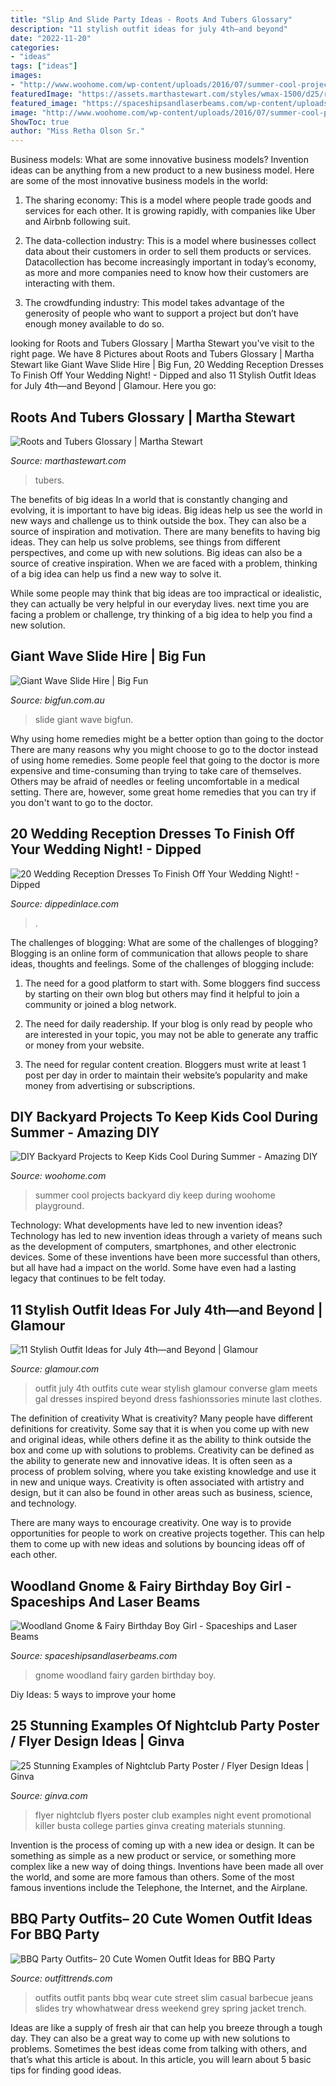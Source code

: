 ```yaml
---
title: "Slip And Slide Party Ideas - Roots And Tubers Glossary"
description: "11 stylish outfit ideas for july 4th—and beyond"
date: "2022-11-20"
categories:
- "ideas"
tags: ["ideas"]
images:
- "http://www.woohome.com/wp-content/uploads/2016/07/summer-cool-projects-for-kids-woohome-7.jpg"
featuredImage: "https://assets.marthastewart.com/styles/wmax-1500/d25/roots-tubers-174-md110486/roots-tubers-174-md110486_horiz.jpg?itok=RUfOD-s3"
featured_image: "https://spaceshipsandlaserbeams.com/wp-content/uploads/2015/09/gnome-garden-woodland-birthday-party-food-ideas-_0549.jpg"
image: "http://www.woohome.com/wp-content/uploads/2016/07/summer-cool-projects-for-kids-woohome-7.jpg"
ShowToc: true
author: "Miss Retha Olson Sr."
---
```



Business models: What are some innovative business models?
Invention ideas can be anything from a new product to a new business model. Here are some of the most innovative business models in the world:
1. The sharing economy: This is a model where people trade goods and services for each other. It is growing rapidly, with companies like Uber and Airbnb following suit.

2. The data-collection industry: This is a model where businesses collect data about their customers in order to sell them products or services. Datacollection has become increasingly important in today’s economy, as more and more companies need to know how their customers are interacting with them.

3. The crowdfunding industry: This model takes advantage of the generosity of people who want to support a project but don’t have enough money available to do so.

	

		
looking for Roots and Tubers Glossary | Martha Stewart you've visit to the right page. We have 8 Pictures about Roots and Tubers Glossary | Martha Stewart like Giant Wave Slide Hire | Big Fun, 20 Wedding Reception Dresses To Finish Off Your Wedding Night! - Dipped and also 11 Stylish Outfit Ideas for July 4th—and Beyond | Glamour. Here you go:
		
    
## Roots And Tubers Glossary | Martha Stewart

<img loading=lazy src="https://assets.marthastewart.com/styles/wmax-1500/d25/roots-tubers-174-md110486/roots-tubers-174-md110486_horiz.jpg?itok=RUfOD-s3" onerror="this.onerror=null;this.src='https://tse1.mm.bing.net/th?id=OIP._7MhN0oMYF7x6_yQQG16MQHaEK&amp;pid=15.1';" alt="Roots and Tubers Glossary | Martha Stewart">

_Source: marthastewart.com_

>tubers. 

	

The benefits of big ideas
In a world that is constantly changing and evolving, it is important to have big ideas. Big ideas help us see the world in new ways and challenge us to think outside the box. They can also be a source of inspiration and motivation.
There are many benefits to having big ideas. They can help us solve problems, see things from different perspectives, and come up with new solutions. Big ideas can also be a source of creative inspiration. When we are faced with a problem, thinking of a big idea can help us find a new way to solve it.

While some people may think that big ideas are too impractical or idealistic, they can actually be very helpful in our everyday lives. next time you are facing a problem or challenge, try thinking of a big idea to help you find a new solution.

    
## Giant Wave Slide Hire | Big Fun

<img loading=lazy src="https://bigfun.com.au/wp-content/uploads/DSC_4682-1.jpg" onerror="this.onerror=null;this.src='https://tse1.mm.bing.net/th?id=OIP.qbEu6_uVy_VR9hSrAOdycAHaLI&amp;pid=15.1';" alt="Giant Wave Slide Hire | Big Fun">

_Source: bigfun.com.au_

>slide giant wave bigfun. 

	

Why using home remedies might be a better option than going to the doctor
There are many reasons why you might choose to go to the doctor instead of using home remedies. Some people feel that going to the doctor is more expensive and time-consuming than trying to take care of themselves. Others may be afraid of needles or feeling uncomfortable in a medical setting. There are, however, some great home remedies that you can try if you don't want to go to the doctor.

    
## 20 Wedding Reception Dresses To Finish Off Your Wedding Night! - Dipped

<img loading=lazy src="https://dippedinlace.com/wp-content/uploads/2015/09/20-Wedding-Reception-Dresses-To-Finish-Off-Your-Wedding-Night-15.jpg" onerror="this.onerror=null;this.src='https://tse4.mm.bing.net/th?id=OIP.q0NA4Re-hsewOPP1iYSguwHaLH&amp;pid=15.1';" alt="20 Wedding Reception Dresses To Finish Off Your Wedding Night! - Dipped">

_Source: dippedinlace.com_

>. 

	

The challenges of blogging: What are some of the challenges of blogging?
Blogging is an online form of communication that allows people to share ideas, thoughts and feelings. Some of the challenges of blogging include:
1. The need for a good platform to start with. Some bloggers find success by starting on their own blog but others may find it helpful to join a community or joined a blog network.

2. The need for daily readership. If your blog is only read by people who are interested in your topic, you may not be able to generate any traffic or money from your website.

3. The need for regular content creation. Bloggers must write at least 1 post per day in order to maintain their website’s popularity and make money from advertising or subscriptions.

    
## DIY Backyard Projects To Keep Kids Cool During Summer - Amazing DIY

<img loading=lazy src="http://www.woohome.com/wp-content/uploads/2016/07/summer-cool-projects-for-kids-woohome-7.jpg" onerror="this.onerror=null;this.src='https://tse3.mm.bing.net/th?id=OIP.KP3k5K_ln-HjZsHyf3haVAHaKf&amp;pid=15.1';" alt="DIY Backyard Projects to Keep Kids Cool During Summer - Amazing DIY">

_Source: woohome.com_

>summer cool projects backyard diy keep during woohome playground. 

	

Technology: What developments have led to new invention ideas?
Technology has led to new invention ideas through a variety of means such as the development of computers, smartphones, and other electronic devices. Some of these inventions have been more successful than others, but all have had a impact on the world. Some have even had a lasting legacy that continues to be felt today.

    
## 11 Stylish Outfit Ideas For July 4th—and Beyond | Glamour

<img loading=lazy src="https://media.glamour.com/photos/5695d63193ef4b09520f04ef/master/pass/fashion-2015-06-july-4-gal-meets-glam-main.jpg" onerror="this.onerror=null;this.src='https://tse4.mm.bing.net/th?id=OIP.kGtrr-Wzf9vtmCZFF_jAwwHaLH&amp;pid=15.1';" alt="11 Stylish Outfit Ideas for July 4th—and Beyond | Glamour">

_Source: glamour.com_

>outfit july 4th outfits cute wear stylish glamour converse glam meets gal dresses inspired beyond dress fashionssories minute last clothes. 

	

The definition of creativity
What is creativity? Many people have different definitions for creativity. Some say that it is when you come up with new and original ideas, while others define it as the ability to think outside the box and come up with solutions to problems.
Creativity can be defined as the ability to generate new and innovative ideas. It is often seen as a process of problem solving, where you take existing knowledge and use it in new and unique ways. Creativity is often associated with artistry and design, but it can also be found in other areas such as business, science, and technology.

There are many ways to encourage creativity. One way is to provide opportunities for people to work on creative projects together. This can help them to come up with new ideas and solutions by bouncing ideas off of each other.

    
## Woodland Gnome &amp; Fairy Birthday Boy Girl - Spaceships And Laser Beams

<img loading=lazy src="https://spaceshipsandlaserbeams.com/wp-content/uploads/2015/09/gnome-garden-woodland-birthday-party-food-ideas-_0549.jpg" onerror="this.onerror=null;this.src='https://tse1.mm.bing.net/th?id=OIP._Q3VgZZoquRSaGisIxC6rwHaE6&amp;pid=15.1';" alt="Woodland Gnome &amp; Fairy Birthday Boy Girl - Spaceships and Laser Beams">

_Source: spaceshipsandlaserbeams.com_

>gnome woodland fairy garden birthday boy. 

	

Diy Ideas: 5 ways to improve your home

    
## 25 Stunning Examples Of Nightclub Party Poster / Flyer Design Ideas | Ginva

<img loading=lazy src="http://ginva.com/wp-content/uploads/2012/04/party-flyer-design-examples-17.jpg" onerror="this.onerror=null;this.src='https://tse4.mm.bing.net/th?id=OIP.Mt9z1GhTX-lQRKgG6FZJCAHaK4&amp;pid=15.1';" alt="25 Stunning Examples of Nightclub Party Poster / Flyer Design Ideas | Ginva">

_Source: ginva.com_

>flyer nightclub flyers poster club examples night event promotional killer busta college parties ginva creating materials stunning. 

	

Invention is the process of coming up with a new idea or design. It can be something as simple as a new product or service, or something more complex like a new way of doing things. Inventions have been made all over the world, and some are more famous than others. Some of the most famous inventions include the Telephone, the Internet, and the Airplane.

    
## BBQ Party Outfits– 20 Cute Women Outfit Ideas For BBQ Party

<img loading=lazy src="http://www.outfittrends.com/wp-content/uploads/2015/07/main.original.585x0-5.jpg" onerror="this.onerror=null;this.src='https://tse1.mm.bing.net/th?id=OIP.RVVn_fXhVPPu36EE6rkXbwHaLH&amp;pid=15.1';" alt="BBQ Party Outfits– 20 Cute Women Outfit Ideas for BBQ Party">

_Source: outfittrends.com_

>outfits outfit pants bbq wear cute street slim casual barbecue jeans slides try whowhatwear dress weekend grey spring jacket trench. 

	

Ideas are like a supply of fresh air that can help you breeze through a tough day. They can also be a great way to come up with new solutions to problems. Sometimes the best ideas come from talking with others, and that’s what this article is about. In this article, you will learn about 5 basic tips for finding good ideas.

